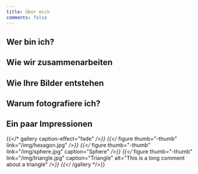 ```yaml
---
title: Über mich
comments: false
---
```


## Wer bin ich?

## Wie wir zusammenarbeiten

## Wie Ihre Bilder entstehen

## Warum fotografiere ich?

## Ein paar Impressionen

{{</* gallery caption-effect="fade" */>}}
  {{</* figure thumb="-thumb" link="/img/hexagon.jpg" */>}}
  {{</* figure thumb="-thumb" link="/img/sphere.jpg" caption="Sphere" */>}}
  {{</* figure thumb="-thumb" link="/img/triangle.jpg" caption="Triangle" alt="This is a long comment about a triangle" */>}}
{{</* /gallery */>}}